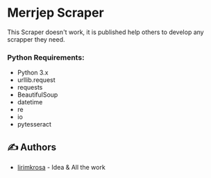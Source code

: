 # Merrjep Scraper

This Scraper doesn't work, it is published help others to develop any scrapper they need. 

### Python Requirements: ###
* Python 3.x
* urllib.request
* requests
* BeautifulSoup
* datetime
* re
* io
* pytesseract


## ✍️ Authors <a name = "authors"></a>
- [lirimkrosa](https://github.com/lirimkrosa) - Idea & All the work
